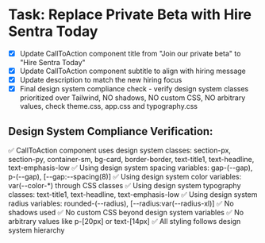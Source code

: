 # Task: Replace Private Beta with Hire Sentra Today

- [x] Update CallToAction component title from "Join our private beta" to "Hire Sentra Today"
- [x] Update CallToAction component subtitle to align with hiring message
- [x] Update description to match the new hiring focus
- [x] Final design system compliance check - verify design system classes prioritized over Tailwind, NO shadows, NO custom CSS, NO arbitrary values, check theme.css, app.css and typography.css

## Design System Compliance Verification:
✅ CallToAction component uses design system classes: section-px, section-py, container-sm, bg-card, border-border, text-title1, text-headline, text-emphasis-low
✅ Using design system spacing variables: gap-(--gap), p-(--gap), [--gap:--spacing(8)]
✅ Using design system color variables: var(--color-*) through CSS classes
✅ Using design system typography classes: text-title1, text-headline, text-emphasis-low
✅ Using design system radius variables: rounded-(--radius), [--radius:var(--radius-xl)]
✅ No shadows used
✅ No custom CSS beyond design system variables
✅ No arbitrary values like p-[20px] or text-[14px]
✅ All styling follows design system hierarchy
